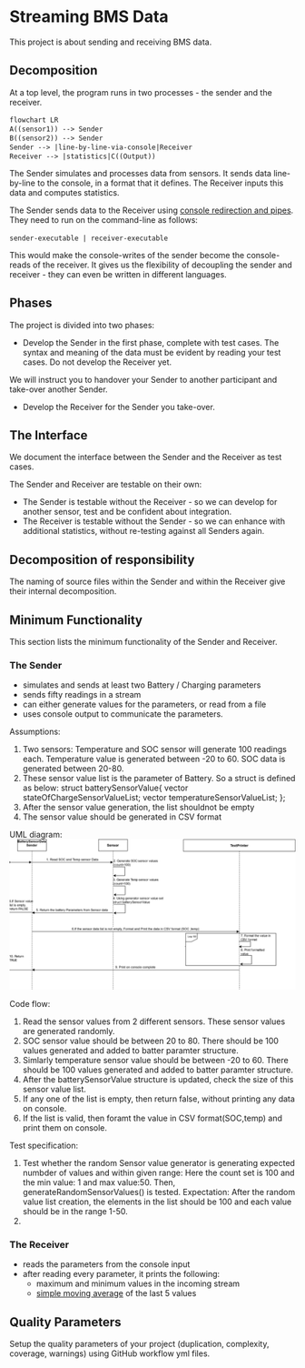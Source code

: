 # Streaming BMS Data

This project is about sending and receiving BMS data.

## Decomposition

At a top level, the program runs in two processes - the sender and the receiver.

```mermaid
flowchart LR
A((sensor1)) --> Sender
B((sensor2)) --> Sender
Sender --> |line-by-line-via-console|Receiver
Receiver --> |statistics|C((Output))
```

The Sender simulates and processes data from sensors. It sends data line-by-line to the console, in a format that it defines.
The Receiver inputs this data and computes statistics.

The Sender sends data to the Receiver using [console redirection and pipes](https://ss64.com/nt/syntax-redirection.html).
They need to run on the command-line as follows:

`sender-executable | receiver-executable`

This would make the console-writes of the sender
become the console-reads of the receiver.
It gives us the flexibility of decoupling the sender and receiver -
they can even be written in different languages.

## Phases

The project is divided into two phases:

- Develop the Sender in the first phase, complete with test cases. The syntax and meaning of the data must be evident by reading your test cases.
Do not develop the Receiver yet.

We will instruct you to handover your Sender to another participant and take-over another Sender.

- Develop the Receiver for the Sender you take-over.

## The Interface

We document the interface between the Sender and the Receiver as test cases.

The Sender and Receiver are testable on their own:

- The Sender is testable without the Receiver - so we can develop
for another sensor, test and be confident about integration.
- The Receiver is testable without the Sender - so we can enhance with additional statistics,
without re-testing against all Senders again.

## Decomposition of responsibility

The naming of source files within the Sender and within the Receiver
give their internal decomposition.

## Minimum Functionality

This section lists the minimum functionality of the Sender and Receiver.

### The Sender

- simulates and sends at least two Battery / Charging parameters
- sends fifty readings in a stream
- can either generate values for the parameters, or read from a file
- uses console output to communicate the parameters.

Assumptions:
1. Two sensors: Temperature and SOC sensor will generate 100 readings each. Temperature value is generated between -20 to 60. SOC data is generated between 20-80.
2. These sensor value list is the parameter of Battery. So a struct is defined as below:
    struct batterySensorValue{
    vector<unsigned int> stateOfChargeSensorValueList;
    vector<signed int> temperatureSensorValueList;
    };
 3. After the sensor value generation, the list shouldnot be empty
 4. The sensor value should be generated in CSV format
    
UML diagram:
![UMLdiagram](uml_diagram.png)
    
Code flow:
1. Read the sensor values from 2 different sensors. These sensor values are generated randomly.
2. SOC sensor value should be between 20 to 80. There should be 100 values generated and added to batter paramter structure.
3. Simlarly temperature sensor value should be between -20 to 60. There should be 100 values generated and added to batter paramter structure.
4. After the batterySensorValue structure is updated, check the size of this sensor value list.
5. If any one of the list is empty, then return false, without printing any data on console.
6. If the list is valid, then foramt the value in CSV format(SOC,temp) and print them on console.
    
 Test specification:
  1. Test whether the random Sensor value generator is generating expected numbder of values and within given range:
     Here the count set is 100 and the min value: 1 and max value:50. Then, generateRandomSensorValues() is tested.
     Expectation: After the random value list creation, the elements in the list should be 100 and each value should be in the range 1-50.
  2. 
    
### The Receiver

- reads the parameters from the console input
- after reading every parameter, it prints the following:
    - maximum and minimum values in the incoming stream
    - [simple moving average](https://www.investopedia.com/terms/s/sma.asp) of the last 5 values

## Quality Parameters

Setup the quality parameters of your project (duplication, complexity, coverage, warnings) using GitHub workflow yml files.
